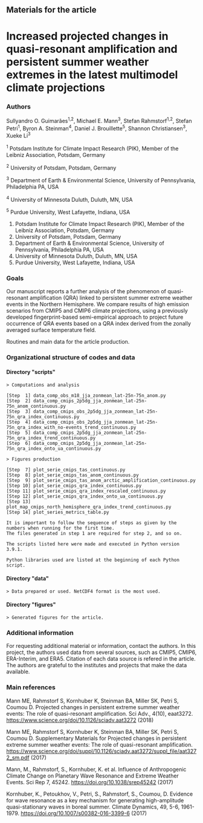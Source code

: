 
## Materials for the article 

# Increased projected changes in quasi-resonant amplification and persistent summer weather extremes in the latest multimodel climate projections


### Authors
Sullyandro O. Guimarães<sup>1,2</sup>, Michael E. Mann<sup>3</sup>, Stefan Rahmstorf<sup>1,2</sup>, Stefan Petri<sup>1</sup>, Byron A. Steinman<sup>4</sup>, Daniel J. Brouillette<sup>5</sup>, Shannon Christiansen<sup>3</sup>, Xueke Li<sup>3</sup>

<sup>1</sup> Potsdam Institute for Climate Impact Research (PIK), Member of the Leibniz Association, Potsdam, Germany

<sup>2</sup> University of Potsdam, Potsdam, Germany

<sup>3</sup> Department of Earth & Environmental Science, University of Pennsylvania, Philadelphia PA, USA

<sup>4</sup> University of Minnesota Duluth, Duluth, MN, USA

<sup>5</sup> Purdue University, West Lafayette, Indiana, USA

1. Potsdam Institute for Climate Impact Research (PIK), Member of the Leibniz Association, Potsdam, Germany
1. University of Potsdam, Potsdam, Germany
1. Department of Earth & Environmental Science, University of Pennsylvania, Philadelphia PA, USA
1. University of Minnesota Duluth, Duluth, MN, USA
1. Purdue University, West Lafayette, Indiana, USA


### Goals
Our manuscript reports a further analysis of the phenomenon of quasi-resonant amplification (QRA) linked 
to persistent summer extreme weather events in the Northern Hemisphere. We compare results of high emission 
scenarios from CMIP5 and CMIP6 climate projections, using a previously developed fingerprint-based semi-empirical 
approach to project future occurrence of QRA events based on a QRA index derived from the zonally averaged surface temperature field. 

Routines and main data for the article production.


### Organizational structure of codes and data
 
 
#### Directory "scripts"
	
	> Computations and analysis
						
	[Step  1] data_comp_obs_m18_jja_zonmean_lat-25n-75n_anom.py
	[Step  2] data_comp_cmips_2p5dg_jja_zonmean_lat-25n-75n_anom_continuous.py
	[Step  3] data_comp_cmips_obs_2p5dg_jja_zonmean_lat-25n-75n_qra_index_continuous.py
	[Step  4] data_comp_cmips_obs_2p5dg_jja_zonmean_lat-25n-75n_qra_index_with_no-events_trend_continuous.py
	[Step  5] data_comp_cmips_2p5dg_jja_zonmean_lat-25n-75n_qra_index_trend_continuous.py
	[Step  6] data_comp_cmips_2p5dg_jja_zonmean_lat-25n-75n_qra_index_onto_ua_continuous.py

	> Figures production
		
	[Step  7] plot_serie_cmips_tas_continuous.py
	[Step  8] plot_serie_cmips_tas_anom_continuous.py
	[Step  9] plot_serie_cmips_tas_anom_arctic_amplification_continuous.py
	[Step 10] plot_serie_cmips_qra_index_continuous.py
	[Step 11] plot_serie_cmips_qra_index_rescaled_continuous.py
	[Step 12] plot_serie_cmips_qra_index_onto_ua_continuous.py
	[Step 13] plot_map_cmips_north_hemisphere_qra_index_trend_continuous.py
	[Step 14] plot_series_metrics_table.py
	
	It is important to follow the sequence of steps as given by the numbers when running for the first time.
	The files generated in step 1 are required for step 2, and so on.
	
	The scripts listed here were made and executed in Python version 3.9.1.
	
	Python libraries used are listed at the beginning of each Python script.


#### Directory "data"

	> Data prepared or used. NetCDF4 format is the most used.  


#### Directory "figures"

	> Generated figures for the article.


### Additional information
For requesting additional material or information, contact the authors.
In this project, the authors used data from several sources, such as CMIP5, CMIP6, ERA-Interim, and ERA5.
Citation of each data source is refered in the article.
The authors are grateful to the institutes and projects that make the data available.


### Main references

Mann ME, Rahmstorf S, Kornhuber K, Steinman BA, Miller SK, Petri S, Coumou D. Projected changes in persistent extreme summer weather events: The role of quasi-resonant amplification. Sci Adv., 4(10), eaat3272. https://www.science.org/doi/10.1126/sciadv.aat3272 (2018)

Mann ME, Rahmstorf S, Kornhuber K, Steinman BA, Miller SK, Petri S, Coumou D. Supplementary Materials for Projected changes in persistent extreme summer weather events: The role of quasi-resonant amplification. https://www.science.org/doi/suppl/10.1126/sciadv.aat3272/suppl_file/aat3272_sm.pdf (2017)

Mann, M., Rahmstorf, S., Kornhuber, K. et al. Influence of Anthropogenic Climate Change on Planetary Wave Resonance and Extreme Weather Events. Sci Rep 7, 45242. https://doi.org/10.1038/srep45242 (2017)

Kornhuber, K., Petoukhov, V., Petri, S., Rahmstorf, S., Coumou, D. Evidence for wave resonance as a key mechanism for generating high-amplitude quasi-stationary waves in boreal summer. Climate Dynamics, 49, 5-6, 1961-1979. https://doi.org/10.1007/s00382-016-3399-6 (2017)































































